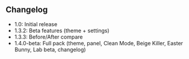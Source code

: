 ## Changelog
- 1.0: Initial release
- 1.3.2: Beta features (theme + settings)
- 1.3.3: Before/After compare
- 1.4.0-beta: Full pack (theme, panel, Clean Mode, Beige Killer, Easter Bunny, Lab beta, changelog)
